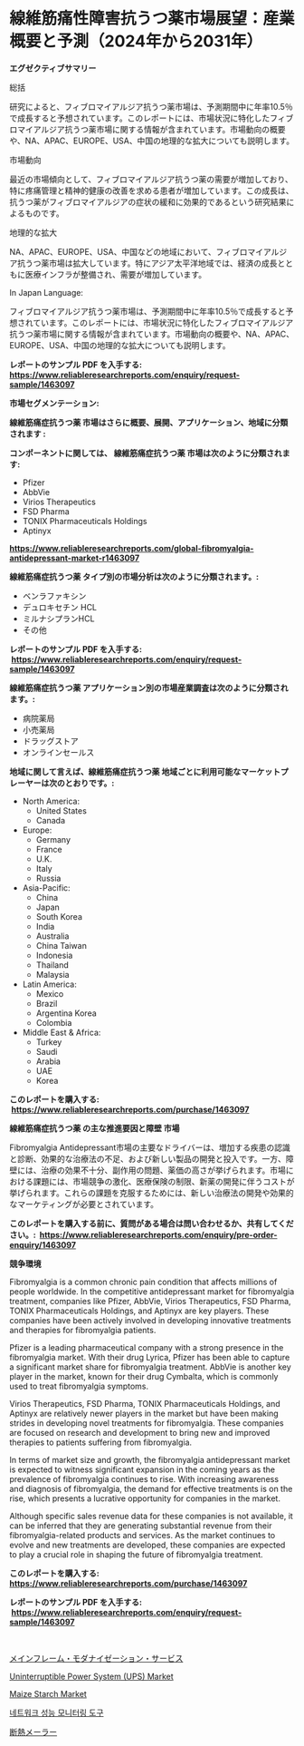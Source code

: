 <p><h1>線維筋痛性障害抗うつ薬市場展望：産業概要と予測（2024年から2031年）</h1></p><p><strong>エグゼクティブサマリー</strong></p>
<p><p>総括</p><p>研究によると、フィブロマイアルジア抗うつ薬市場は、予測期間中に年率10.5％で成長すると予想されています。このレポートには、市場状況に特化したフィブロマイアルジア抗うつ薬市場に関する情報が含まれています。市場動向の概要や、NA、APAC、EUROPE、USA、中国の地理的な拡大についても説明します。</p><p>市場動向</p><p>最近の市場傾向として、フィブロマイアルジア抗うつ薬の需要が増加しており、特に疼痛管理と精神的健康の改善を求める患者が増加しています。この成長は、抗うつ薬がフィブロマイアルジアの症状の緩和に効果的であるという研究結果によるものです。</p><p>地理的な拡大</p><p>NA、APAC、EUROPE、USA、中国などの地域において、フィブロマイアルジア抗うつ薬市場は拡大しています。特にアジア太平洋地域では、経済の成長とともに医療インフラが整備され、需要が増加しています。</p><p>In Japan Language:</p><p>フィブロマイアルジア抗うつ薬市場は、予測期間中に年率10.5％で成長すると予想されています。このレポートには、市場状況に特化したフィブロマイアルジア抗うつ薬市場に関する情報が含まれています。市場動向の概要や、NA、APAC、EUROPE、USA、中国の地理的な拡大についても説明します。</p></p>
<p><strong>レポートのサンプル PDF を入手する: <a href="https://www.reliableresearchreports.com/enquiry/request-sample/1463097">https://www.reliableresearchreports.com/enquiry/request-sample/1463097</a></strong></p>
<p><strong>市場セグメンテーション:</strong></p>
<p><strong> 線維筋痛症抗うつ薬 市場はさらに概要、展開、アプリケーション、地域に分類されます :</strong></p>
<p><strong>コンポーネントに関しては、 線維筋痛症抗うつ薬 市場は次のように分類されます: &nbsp;</strong></p>
<p><ul><li>Pfizer</li><li>AbbVie</li><li>Virios Therapeutics</li><li>FSD Pharma</li><li>TONIX Pharmaceuticals Holdings</li><li>Aptinyx</li></ul></p>
<p><strong><a href="https://www.reliableresearchreports.com/global-fibromyalgia-antidepressant-market-r1463097">https://www.reliableresearchreports.com/global-fibromyalgia-antidepressant-market-r1463097</a></strong></p>
<p><strong> 線維筋痛症抗うつ薬 タイプ別の市場分析は次のように分類されます。:</strong></p>
<p><ul><li>ベンラファキシン</li><li>デュロキセチン HCL</li><li>ミルナシプランHCL</li><li>その他</li></ul></p>
<p><strong>レポートのサンプル PDF を入手する: &nbsp;<a href="https://www.reliableresearchreports.com/enquiry/request-sample/1463097">https://www.reliableresearchreports.com/enquiry/request-sample/1463097</a></strong></p>
<p><strong> 線維筋痛症抗うつ薬 アプリケーション別の市場産業調査は次のように分類されます。:</strong></p>
<p><ul><li>病院薬局</li><li>小売薬局</li><li>ドラッグストア</li><li>オンラインセールス</li></ul></p>
<p><strong>地域に関して言えば、線維筋痛症抗うつ薬 地域ごとに利用可能なマーケットプレーヤーは次のとおりです。:</strong></p>
<p><ul>
    <li>
        North America:
        <ul>
            <li>United States</li>
            <li>Canada</li>
        </ul>
    </li>
    <li>
        Europe:
        <ul>
            <li>Germany</li>
            <li>France</li>
            <li>U.K.</li>
            <li>Italy</li>
            <li>Russia</li>
        </ul>
    </li>
    <li>
        Asia-Pacific:
        <ul>
            <li>China</li>
            <li>Japan</li>
            <li>South Korea</li>
            <li>India</li>
            <li>Australia</li>
            <li>China Taiwan</li>
            <li>Indonesia</li>
            <li>Thailand</li>
            <li>Malaysia</li>
        </ul>
    </li>
    <li>
        Latin America:
        <ul>
            <li>Mexico</li>
            <li>Brazil</li>
            <li>Argentina Korea</li>
            <li>Colombia</li>
        </ul>
    </li>
    <li>
        Middle East & Africa:
        <ul>
            <li>Turkey</li>
            <li>Saudi</li>
            <li>Arabia</li>
            <li>UAE</li>
            <li>Korea</li>
        </ul>
    </li>
    </ul></p>
<p><strong>このレポートを購入する: &nbsp;<a href="https://www.reliableresearchreports.com/purchase/1463097">https://www.reliableresearchreports.com/purchase/1463097</a></strong></p>
<p><strong>線維筋痛症抗うつ薬 の主な推進要因と障壁 市場</strong></p>
<p><p>Fibromyalgia Antidepressant市場の主要なドライバーは、増加する疾患の認識と診断、効果的な治療法の不足、および新しい製品の開発と投入です。一方、障壁には、治療の効果不十分、副作用の問題、薬価の高さが挙げられます。市場における課題には、市場競争の激化、医療保険の制限、新薬の開発に伴うコストが挙げられます。これらの課題を克服するためには、新しい治療法の開発や効果的なマーケティングが必要とされています。</p></p>
<p><strong>このレポートを購入する前に、質問がある場合は問い合わせるか、共有してください。:&nbsp; <a href="https://www.reliableresearchreports.com/enquiry/pre-order-enquiry/1463097">https://www.reliableresearchreports.com/enquiry/pre-order-enquiry/1463097</a></strong></p>
<p><strong>競争環境</strong></p>
<p><p>Fibromyalgia is a common chronic pain condition that affects millions of people worldwide. In the competitive antidepressant market for fibromyalgia treatment, companies like Pfizer, AbbVie, Virios Therapeutics, FSD Pharma, TONIX Pharmaceuticals Holdings, and Aptinyx are key players. These companies have been actively involved in developing innovative treatments and therapies for fibromyalgia patients.</p><p>Pfizer is a leading pharmaceutical company with a strong presence in the fibromyalgia market. With their drug Lyrica, Pfizer has been able to capture a significant market share for fibromyalgia treatment. AbbVie is another key player in the market, known for their drug Cymbalta, which is commonly used to treat fibromyalgia symptoms.</p><p>Virios Therapeutics, FSD Pharma, TONIX Pharmaceuticals Holdings, and Aptinyx are relatively newer players in the market but have been making strides in developing novel treatments for fibromyalgia. These companies are focused on research and development to bring new and improved therapies to patients suffering from fibromyalgia.</p><p>In terms of market size and growth, the fibromyalgia antidepressant market is expected to witness significant expansion in the coming years as the prevalence of fibromyalgia continues to rise. With increasing awareness and diagnosis of fibromyalgia, the demand for effective treatments is on the rise, which presents a lucrative opportunity for companies in the market.</p><p>Although specific sales revenue data for these companies is not available, it can be inferred that they are generating substantial revenue from their fibromyalgia-related products and services. As the market continues to evolve and new treatments are developed, these companies are expected to play a crucial role in shaping the future of fibromyalgia treatment.</p></p>
<p><strong>このレポートを購入する: &nbsp; <a href="https://www.reliableresearchreports.com/purchase/1463097">https://www.reliableresearchreports.com/purchase/1463097</a></strong></p>
<p><strong>レポートのサンプル PDF を入手する: &nbsp;<a href="https://www.reliableresearchreports.com/enquiry/request-sample/1463097">https://www.reliableresearchreports.com/enquiry/request-sample/1463097</a></strong><strong></strong></p>
<p>&nbsp;</p>
<p><p><a href="https://github.com/cnnriuez22368/Market-Research-Report-List-1/blob/main/402751930808.md">メインフレーム・モダナイゼーション・サービス</a></p><p><a href="https://gamy-alyssum-396.notion.site/Uninterruptible-Power-System-UPS-Market-Exploring-Market-Share-Market-Trends-and-Future-Growth-509a2def31c0474f9dad32b3501e0e88">Uninterruptible Power System (UPS) Market</a></p><p><a href="https://view.publitas.com/reportprime-1/maize-starch-market-report-reveals-the-latest-trends-and-growth-opportunities-of-this-market/">Maize Starch Market</a></p><p><a href="https://github.com/vs10l4sfg5c/Market-Research-Report-List-1/blob/main/114721128190.md">네트워크 성능 모니터링 도구</a></p><p><a href="https://github.com/LeanneBruen2023/Market-Research-Report-List-1/blob/main/120490030809.md">断熱メーラー</a></p></p>